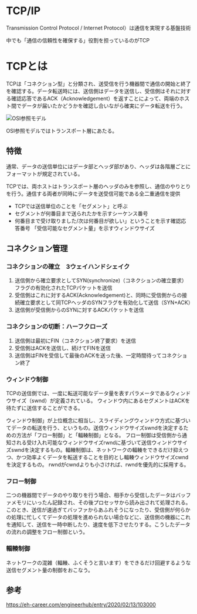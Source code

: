 # TCP/IP

Transmission Control Protocol / Internet Protocol）は通信を実現する基盤技術

中でも「通信の信頼性を確保する」役割を担っているのがTCP

# TCPとは

TCPは「コネクション型」と分類され、送受信を行う機器間で通信の開始と終了を確認する。データ転送時には、送信側はデータを送信し、受信側はそれに対する確認応答であるACK（Acknowledgement）を返すことによって、両端のホスト間でデータが届いたかどうかを確認し合いながら確実にデータ転送を行う。

![OSI参照モデル](https://cdn-ak.f.st-hatena.com/images/fotolife/b/blog-media/20200205/20200205164620.png)

OSI参照モデルではトランスポート層にあたる。

## 特徴

通常、データの送信単位にはデータ部とヘッダ部があり、ヘッダは各階層ごとにフォーマットが規定されている。

TCPでは、両ホストはトランスポート層のヘッダのみを参照し、通信のやりとりを行う。通信する両者が同時にデータを送受信可能である全二重通信を提供

- TCPでは送信単位のことを「セグメント」と呼ぶ
- セグメントが何番目まで送られたかを示すシーケンス番号
- 何番目まで受け取りました/次は何番目が欲しい」ということを示す確認応答番号
「受信可能なセグメント量」を示すウィンドウサイズ
## コネクション管理

### コネクションの確立　3ウェイハンドシェイク

1. 送信側から確立要求としてSYN(synchronize)（コネクションの確立要求）フラグの有効化されたTCPパケットを送信
2. 受信側はこれに対するACK(Acknowledgement)と、同時に受信側からの接続確立要求として同TCPヘッダのSYNフラグを有効化して送信（SYN+ACK）
3. 送信側が受信側からのSYNに対するACKパケットを送信

### コネクションの切断：ハーフクローズ

1. 送信側は最初にFIN（コネクション終了要求）を送信
2. 受信側はACKを送信し、続けてFINを送信
3. 送信側はFINを受信して最後のACKを送った後、一定時間待ってコネクション終了
### ウィンドウ制御

TCPの送信側では、一度に転送可能なデータ量を表すパラメータであるウィンドウサイズ（swnd）が定義されている。
ウィンドウ内にあるセグメントはACKを待たずに送信することができる。

ウィンドウ制御」が上位概念に相当し、スライディングウィンドウ方式に基づいてデータの転送を行う、というもの。送信ウィンドウサイズswndを決定するための方法が「フロー制御」と「輻輳制御」となる。
フロー制御は受信側から通知される受け入れ可能なウィンドウサイズrwndに基づいて送信ウィンドウサイズswndを決定するもの。輻輳制御は、ネットワークの輻輳をできるだけ抑えつつ、かつ効率よくデータを転送することを目的とし輻輳ウィンドウサイズcwndを決定するもの。 rwndがcwndよりも小さければ、rwndを優先的に採用する。

### フロー制御

二つの機器間でデータのやり取りを行う場合、相手から受信したデータはバッファメモリにいったん記録され、その後プロセッサから読み出されて処理される。
このとき、送信が速過ぎてバッファからあふれそうになったり、受信側が何らかの処理に忙しくてデータの処理を進められない場合などに、送信側の機器にこれを通知して、送信を一時中断したり、速度を低下させたりする。こうしたデータの流れの調整をフロー制御という。

### 輻輳制御

ネットワークの混雑（輻輳、ふくそうと言います）をできるだけ回避するような送信セグメント量の制御をおこなう。

## 参考

https://eh-career.com/engineerhub/entry/2020/02/13/103000
